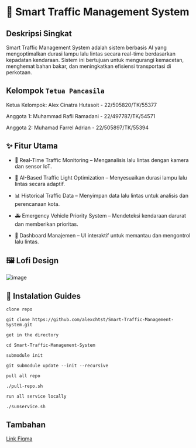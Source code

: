 # 🚦 Smart Traffic Management System

## Deskripsi Singkat
Smart Traffic Management System adalah sistem berbasis AI yang mengoptimalkan durasi lampu lalu lintas secara real-time berdasarkan kepadatan kendaraan. Sistem ini bertujuan untuk mengurangi kemacetan, menghemat bahan bakar, dan meningkatkan efisiensi transportasi di perkotaan.

## Kelompok `Tetua Pancasila`
Ketua Kelompok:  Alex Cinatra Hutasoit - 22/505820/TK/55377

Anggota 1: Muhammad Rafli Ramadani - 22/497787/TK/54571

Anggota 2: Muhamad Farrel Adrian - 22/505897/TK/55394

## ✨ Fitur Utama
- 📡 Real-Time Traffic Monitoring – Menganalisis lalu lintas dengan kamera dan sensor IoT.

- 🤖 AI-Based Traffic Light Optimization – Menyesuaikan durasi lampu lalu lintas secara adaptif.

- 📊 Historical Traffic Data – Menyimpan data lalu lintas untuk analisis dan perencanaan kota.

- 🚑 Emergency Vehicle Priority System – Mendeteksi kendaraan darurat dan memberikan prioritas.

- 📌 Dashboard Manajemen – UI interaktif untuk memantau dan mengontrol lalu lintas.

## 🖼️ Lofi Design

![image](lofi-cover.png)


## 🚀 Instalation Guides

`clone repo`

    git clone https://github.com/alexchtst/Smart-Traffic-Management-System.git

`get in the directory`
    
    cd Smart-Traffic-Management-System

`submodule init`
    
    git submodule update --init --recursive

`pull all repo`

    ./pull-repo.sh

`run all service locally`

    ./sunservice.sh


## Tambahan

[Link Figma](https://www.figma.com/design/x5icX5w40vM9Yn3Oynx6m9/Tetua-Pancasila?node-id=2313-2&t=KVDQWWhB6grSdRoY-1)
